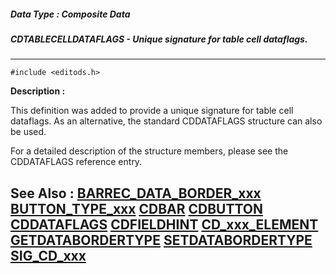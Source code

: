 ##### Data Type : Composite Data
##### CDTABLECELLDATAFLAGS - Unique signature for table cell dataflags.
---
```
#include <editods.h>
```
**Description :**

This definition was added to provide a unique signature for table cell 
dataflags.  As an alternative, the standard CDDATAFLAGS structure can also be 
used.

For a detailed description of the structure members, please see the CDDATAFLAGS 
reference entry.

**See Also :**
[BARREC_DATA_BORDER_xxx](/reference/Symb/BARREC_DATA_BORDER_xxx)
[BUTTON_TYPE_xxx](/reference/Symb/BUTTON_TYPE_xxx)
[CDBAR](/reference/Data/CDBAR)
[CDBUTTON](/reference/Data/CDBUTTON)
[CDDATAFLAGS](/reference/Data/CDDATAFLAGS)
[CDFIELDHINT](/reference/Data/CDFIELDHINT)
[CD_xxx_ELEMENT](/reference/Symb/CD_xxx_ELEMENT)
[GETDATABORDERTYPE](/reference/Func/GETDATABORDERTYPE)
[SETDATABORDERTYPE](/reference/Func/SETDATABORDERTYPE)
[SIG_CD_xxx](/reference/Symb/SIG_CD_xxx)
---
